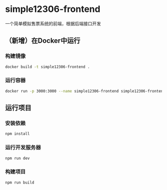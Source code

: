 # simple12306-frontend

一个简单模拟售票系统的前端，根据后端接口开发

## （新增）在Docker中运行

### 构建镜像

```sh
docker build -t simple12306-frontend .
```

### 运行容器

```sh
docker run -p 3000:3000 --name simple12306-frontend simple12306-frontend
```

## 运行项目

### 安装依赖

```sh
npm install
```

### 运行开发服务器

```sh
npm run dev
```

### 构建项目

```sh
npm run build
```
